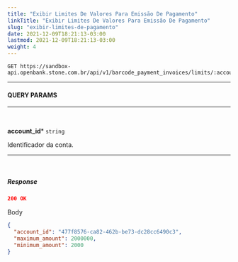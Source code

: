 ```yaml
---
title: "Exibir Limites De Valores Para Emissão De Pagamento"
linkTitle: "Exibir Limites De Valores Para Emissão De Pagamento"
slug: "exibir-limites-de-pagamento"
date: 2021-12-09T18:21:13-03:00
lastmod: 2021-12-09T18:21:13-03:00
weight: 4
---
```


```
GET https://sandbox-api.openbank.stone.com.br/api/v1/barcode_payment_invoices/limits/:account_id
```

---

#### **QUERY PARAMS**

---

<br>

**account_id*** `string`

Identificador da conta.

---

<br>

##### **Response**

```json
200 OK
```

Body

```json
{
  "account_id": "477f8576-ca82-462b-be73-dc28cc6490c3",
  "maximum_amount": 2000000,
  "minimum_amount": 2000
}
```
